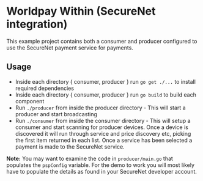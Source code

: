 # Worldpay Within (SecureNet integration)

This example project contains both a consumer and producer configured to use the SecureNet payment service for payments.

## Usage

* Inside each directory { consumer, producer } run `go get ./...` to install required dependencies
* Inside each directory { consumer, producer } run `go build` to build each component
* Run `./producer` from inside the producer directory - This will start a producer and start broadcasting
* Run `./consumer` from inside the consumer directory - This will setup a consumer and start scanning for producer devices. Once a device is discovered it will run through service and price discovery etc, picking the first item returned in each list. Once a service has been selected a payment is made to the SecureNet service.

**Note:** You may want to examine the code in `producer/main.go` that populates the `pspConfig` variable. For the demo to work you will most likely have to populate the details as found in your SecureNet developer account.
